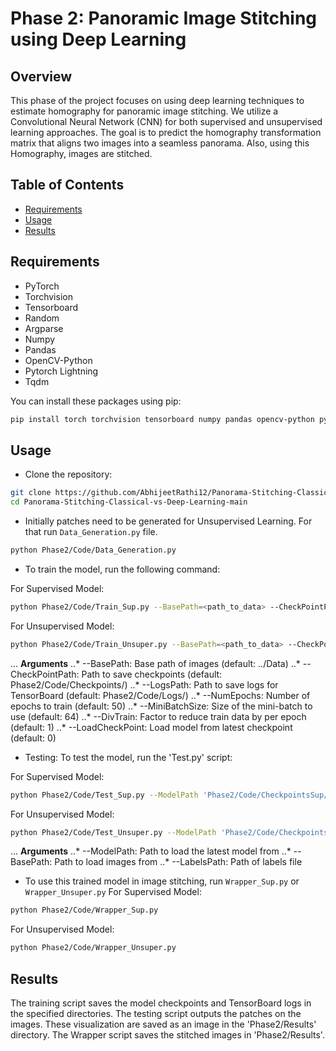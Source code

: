 # Phase 2: Panoramic Image Stitching using Deep Learning

## Overview

This phase of the project focuses on using deep learning techniques to estimate homography for panoramic image stitching. We utilize a Convolutional Neural Network (CNN) for both supervised and unsupervised learning approaches. The goal is to predict the homography transformation matrix that aligns two images into a seamless panorama. Also, using this Homography, images are stitched.

## Table of Contents

- [Requirements](#Requirements)
- [Usage](#Usage)
- [Results](#results)

## Requirements

- PyTorch
- Torchvision
- Tensorboard
- Random
- Argparse
- Numpy
- Pandas
- OpenCV-Python
- Pytorch Lightning
- Tqdm

You can install these packages using pip:

```bash
pip install torch torchvision tensorboard numpy pandas opencv-python pytorch-lightning tqdm
```
## Usage

* Clone the repository:

```bash
git clone https://github.com/AbhijeetRathi12/Panorama-Stitching-Classical-vs-Deep-Learning.git
cd Panorama-Stitching-Classical-vs-Deep-Learning-main
```

* Initially patches need to be generated for Unsupervised Learning. For that run `Data_Generation.py` file.

```bash
python Phase2/Code/Data_Generation.py
```

* To train the model, run the following command:

For Supervised Model:
```bash
python Phase2/Code/Train_Sup.py --BasePath=<path_to_data> --CheckPointPath=<path_to_checkpoint> --LogsPath=<path_to_logs> --NumEpochs=<number_of_epochs> --MiniBatchSize=<batch_size> --DivTrain=<div_train_factor> --LoadCheckPoint=<load_checkpoint_flag>
```
For Unsupervised Model:
```bash
python Phase2/Code/Train_Unsuper.py --BasePath=<path_to_data> --CheckPointPath=<path_to_checkpoint> --LogsPath=<path_to_logs> --NumEpochs=<number_of_epochs> --MiniBatchSize=<batch_size> --DivTrain=<div_train_factor> --LoadCheckPoint=<load_checkpoint_flag>
```

... __Arguments__
..* --BasePath: Base path of images (default: ../Data)
..* --CheckPointPath: Path to save checkpoints (default: Phase2/Code/Checkpoints/)
..* --LogsPath: Path to save logs for TensorBoard (default: Phase2/Code/Logs/)
..* --NumEpochs: Number of epochs to train (default: 50)
..* --MiniBatchSize: Size of the mini-batch to use (default: 64)
..* --DivTrain: Factor to reduce train data by per epoch (default: 1)
..* --LoadCheckPoint: Load model from latest checkpoint (default: 0)


* Testing: To test the model, run the 'Test.py' script:

For Supervised Model:
```bash
python Phase2/Code/Test_Sup.py --ModelPath 'Phase2/Code/CheckpointsSup/19model.ckpt' --BasePath Phase2/Data/Test_synthetic/ --LabelsPath 'Phase2/Data/Test_synthetic/H4.csv'
```
For Unsupervised Model:
```bash
python Phase2/Code/Test_Unsuper.py --ModelPath 'Phase2/Code/CheckpointsUnsuper/19model.ckpt' --BasePath Phase2/Data/Test_synthetic/ --LabelsPath 'Phase2/Code/TxtFiles/LabelsTest.txt'
```

... __Arguments__
..* --ModelPath: Path to load the latest model from
..* --BasePath: Path to load images from 
..* --LabelsPath: Path of labels file

* To use this trained model in image stitching, run `Wrapper_Sup.py` or `Wrapper_Unsuper.py`
For Supervised Model:
```bash
python Phase2/Code/Wrapper_Sup.py
```
For Unsupervised Model:
```bash
python Phase2/Code/Wrapper_Unsuper.py
```

## Results
The training script saves the model checkpoints and TensorBoard logs in the specified directories.
The testing script outputs the patches on the images. These visualization are saved as an image in the 'Phase2/Results' directory.
The Wrapper script saves the stitched images in 'Phase2/Results'.
